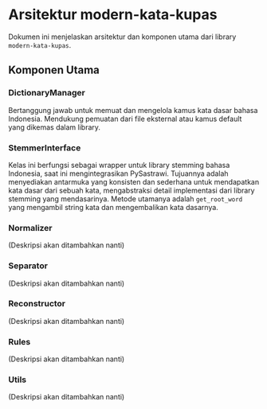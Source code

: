 # Arsitektur modern-kata-kupas

Dokumen ini menjelaskan arsitektur dan komponen utama dari library `modern-kata-kupas`.

## Komponen Utama

### DictionaryManager

Bertanggung jawab untuk memuat dan mengelola kamus kata dasar bahasa Indonesia. Mendukung pemuatan dari file eksternal atau kamus default yang dikemas dalam library.

### StemmerInterface

Kelas ini berfungsi sebagai wrapper untuk library stemming bahasa Indonesia, saat ini mengintegrasikan PySastrawi. Tujuannya adalah menyediakan antarmuka yang konsisten dan sederhana untuk mendapatkan kata dasar dari sebuah kata, mengabstraksi detail implementasi dari library stemming yang mendasarinya. Metode utamanya adalah `get_root_word` yang mengambil string kata dan mengembalikan kata dasarnya.

### Normalizer

(Deskripsi akan ditambahkan nanti)

### Separator

(Deskripsi akan ditambahkan nanti)

### Reconstructor

(Deskripsi akan ditambahkan nanti)

### Rules

(Deskripsi akan ditambahkan nanti)

### Utils

(Deskripsi akan ditambahkan nanti)